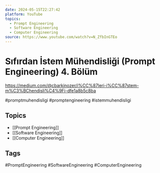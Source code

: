 ```yaml
---
date: 2024-05-15T22:27:42
platform: YouTube
topics:
  - Prompt Engineering
  - Software Engineering
  - Computer Engineering
source: https://www.youtube.com/watch?v=N_ZfbInGTEo
---
```

# Sıfırdan İstem Mühendisliği (Prompt Engineering) 4. Bölüm

https://medium.com/@cbarkinozer/i%CC%87leri-i%CC%87stem-m%C3%BChendisli%C4%9Fi-dfe1a8b5c8ba

#promptmuhendisligi #promptengineering #istemmuhendisligi

## Topics
- [[Prompt Engineering]]
- [[Software Engineering]]
- [[Computer Engineering]]

## Tags
#PromptEngineering #SoftwareEngineering #ComputerEngineering